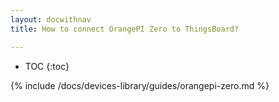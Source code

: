 ```yaml
---
layout: docwithnav
title: How to connect OrangePI Zero to ThingsBoard?

---
```


* TOC
{:toc}

{% include /docs/devices-library/guides/orangepi-zero.md %}